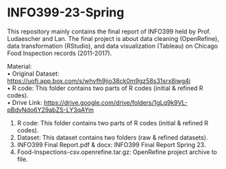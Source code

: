 # INFO399-23-Spring
This repository mainly contains the final report of INFO399 held by Prof. Ludaescher and Lan. The final project is about data cleaning (OpenRefine), data transformation (RStudio), and data visualization (Tableau) on Chicago Food Inspection records (2011-2017).  

Material:  
• Original Dataset: https://uofi.app.box.com/s/whvfh9jio38ck0m9gz58s31srx8iwg4i  
• R code: This folder contains two parts of R codes (initial & refined R codes).  
• Drive Link: https://drive.google.com/drive/folders/1gLq9k9VL-pBdvNdo6Y29abZS-LY3qAYm
1) R code: This folder contains two parts of R codes (initial & refined R codes).
2) Dataset: This dataset contains two folders (raw & refined datasets).
3) INFO399 Final Report.pdf & docx: INFO399 Final Report Spring 23.
4) Food-Inspections-csv.openrefine.tar.gz: OpenRefine project archive to file.
